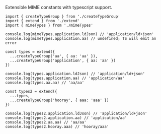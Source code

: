 Extensible MIME constants with typescript support.

    import { createTypeGroup } from './createTypeGroup'
    import { extend } from './extend'
    import { mimeTypes } from './mimeTypes'

<!-- -->

    console.log(mimeTypes.application.ldJson) // 'application/ld+json'
    console.log(mimeTypes.application.aa) // undefined; TS will emit an error

<!-- -->

    const types = extend({
      ...createTypeGroup('aa', { aa: 'aa' }),
      ...createTypeGroup('application', { aa: 'aa' })
    })

    console.log(types.application.ldJson) // 'application/ld+json'
    console.log(types.application.aa) // 'application/aa'
    console.log(types.aa.aa) // 'aa/aa'

<!-- -->

    const types2 = extend({
      ...types,
      ...createTypeGroup('hooray', { aaa: 'aaa' })
    })

    console.log(types2.application.ldJson) // 'application/ld+json'
    console.log(types2.application.aa) // 'application/aa'
    console.log(types2.aa.aa) // 'aa/aa'
    console.log(types2.hooray.aaa) // 'hooray/aaa'
